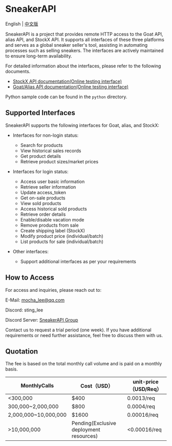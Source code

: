 # SneakerAPI

English | [中文版](./README.md)

SneakerAPI is a project that provides remote HTTP access to the Goat API, alias API, and StockX API. It supports all interfaces of these three platforms and serves as a global sneaker seller's tool, assisting in automating processes such as selling sneakers. The interfaces are actively maintained to ensure long-term availability.

For detailed information about the interfaces, please refer to the following documents.
- [StockX API documentation(Online testing interface)](http://stockxapi.spiderx.cc:61030/docs)
- [Goat/Alias API documentation(Online testing interface)](http://goatapi.spiderx.cc:61030/docs)

Python sample code can be found in the `python` directory.

## Supported Interfaces

SneakerAPI supports the following interfaces for Goat, alias, and StockX:

- Interfaces for non-login status:
  - Search for products
  - View historical sales records
  - Get product details
  - Retrieve product sizes/market prices

- Interfaces for login status:
  - Access user basic information
  - Retrieve seller information
  - Update access_token
  - Get on-sale products
  - View sold products
  - Access historical sold products
  - Retrieve order details
  - Enable/disable vacation mode
  - Remove products from sale
  - Create shipping label (StockX)
  - Modify product price (individual/batch)
  - List products for sale (individual/batch)

- Other interfaces:
  - Support additional interfaces as per your requirements

## How to Access

For access and inquiries, please reach out to:

E-Mail: mocha_lee@qq.com

Discord: sting_lee

Discord Server: [SneakerAPI Group](https://discord.gg/zFwMS6GZYY)

Contact us to request a trial period (one week). If you have additional requirements or need further assistance, feel free to discuss them with us.

## Quotation

The fee is based on the total monthly call volume and is paid on a monthly basis.

| MonthlyCalls         | Cost（USD）                             | unit-price（USD/Req） |
| -------------------- | --------------------------------------- | --------------------- |
| <300,000             | $400                                    | 0.0013/req            |
| 300,000~2,000,000    | $800                                    | 0.0004/req            |
| 2,000,000~10,000,000 | $1600                                   | 0.00016/req           |
| >10,000,000          | Pending(Exclusive deployment resources) | <0.00016/req          |
